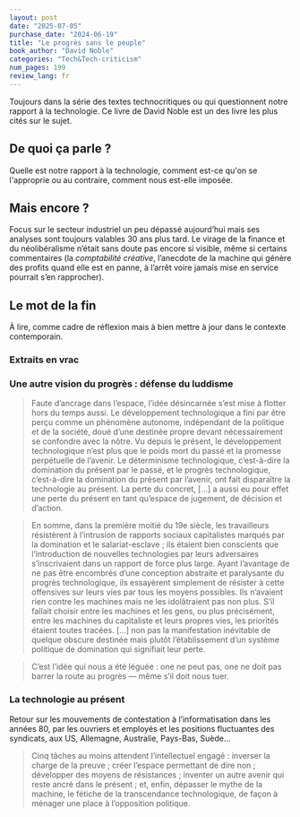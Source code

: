 ```yaml
---
layout: post
date: "2025-07-05"
purchase_date: "2024-06-19"
title: "Le progrès sans le peuple"
book_author: "David Noble"
categories: "Tech&Tech-criticism"
num_pages: 199
review_lang: fr
---
```


Toujours dans la série des textes technocritiques ou qui questionnent notre rapport à la technologie. Ce livre de David Noble est un des livre les plus cités sur le sujet.

## De quoi ça parle ?

Quelle est notre rapport à la technologie, comment est-ce qu'on se l'approprie ou au contraire, comment nous est-elle imposée.

## Mais encore ?

Focus sur le secteur industriel un peu dépassé aujourd’hui mais ses analyses sont toujours valables 30 ans plus tard. Le virage de la finance et du néolibéralisme n’était sans doute pas encore si visible, même si certains commentaires (la *comptabilité créative*, l’anecdote de la machine qui génère des profits quand elle est en panne, à l’arrêt voire jamais mise en service pourrait s’en rapprocher).

## Le mot de la fin

À lire, comme cadre de réflexion mais à bien mettre à jour dans le contexte contemporain.

### Extraits en vrac
### Une autre vision du progrès : défense du luddisme

> Faute d’ancrage dans l’espace, l’idée désincarnée s’est mise à flotter hors du temps aussi. Le développement technologique a fini par être perçu comme un phénomène autonome, indépendant de la politique et de la société, doué d’une destinée propre devant nécessairement se confondre avec la nôtre. Vu depuis le présent, le développement technologique n’est plus que le poids mort du passé et la promesse perpétuelle de l’avenir. Le déterminisme technologique, c’est-à-dire la domination du présent par le passé, et le progrès technologique, c’est-à-dire la domination du présent par l’avenir, ont fait disparaître la technologie au présent. La perte du concret, […] a aussi eu pour effet une perte du présent en tant qu’espace de jugement, de décision et d’action.

> En somme, dans la première moitié du 19e siècle, les travailleurs résistèrent à l’intrusion de rapports sociaux capitalistes marqués par la domination et le salariat-esclave ; ils étaient bien conscients que l’introduction de nouvelles technologies par leurs adversaires s’inscrivaient dans un rapport de force plus large. Ayant l’avantage de ne pas être encombrés d’une conception abstraite et paralysante du progrès technologique, ils essayèrent simplement de résister à cette offensives sur leurs vies par tous les moyens possibles. Ils n’avaient rien contre les machines mais ne les idolâtraient pas non plus. S’il fallait choisir entre les machines et les gens, ou plus précisément, entre les machines du capitaliste et leurs propres vies, les priorités étaient toutes tracées. […] non pas la manifestation inévitable de quelque obscure destinée mais plutôt l’établissement d’un système politique de domination qui signifiait leur perte.

> C’est l’idée qui nous a été léguée : one ne peut pas, one ne doit pas barrer la route au progrès — même s’il doit nous tuer.

### La technologie au présent

Retour sur les mouvements de contestation à l’informatisation dans les années 80, par les ouvriers et employés et les positions fluctuantes des syndicats, aux US, Allemagne, Australie, Pays-Bas, Suède…


> Cinq tâches au moins attendent l’intellectuel engagé : inverser la charge de la preuve ; créer l’espace permettant de dire non ; développer des moyens de résistances ; inventer un autre avenir qui reste ancré dans le présent ; et, enfin, dépasser le mythe de la machine, le fétiche de la transcendance technologique, de façon à ménager une place à l’opposition politique.